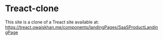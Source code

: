 # Treact-clone
This site is a clone of a Treact site available at: https://treact.owaiskhan.me/components/landingPages/SaaSProductLandingPage
